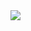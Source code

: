 <img src="https://user-images.githubusercontent.com/90305443/187826809-96ba9636-64b4-4ff8-9951-cc9dddda33d6.jpg"/>
